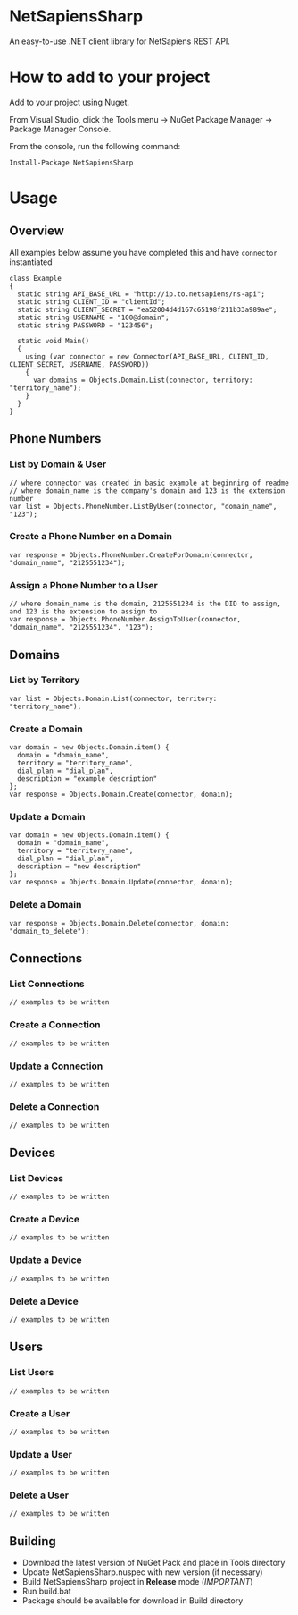 # NetSapiensSharp

An easy-to-use .NET client library for NetSapiens REST API.  

# How to add to your project

Add to your project using Nuget.  

From Visual Studio, click the Tools menu -> NuGet Package Manager -> Package Manager Console.

From the console, run the following command:

`Install-Package NetSapiensSharp`

# Usage

## Overview

All examples below assume you have completed this and have `connector` instantiated

    class Example 
    {
      static string API_BASE_URL = "http://ip.to.netsapiens/ns-api";
      static string CLIENT_ID = "clientId";
      static string CLIENT_SECRET = "ea52004d4d167c65198f211b33a989ae";
      static string USERNAME = "100@domain";
      static string PASSWORD = "123456";
  
      static void Main()
      {
        using (var connector = new Connector(API_BASE_URL, CLIENT_ID, CLIENT_SECRET, USERNAME, PASSWORD)) 
        {
          var domains = Objects.Domain.List(connector, territory: "territory_name");    
        }
      }
    }

## Phone Numbers

### List by Domain & User
    // where connector was created in basic example at beginning of readme
    // where domain_name is the company's domain and 123 is the extension number
    var list = Objects.PhoneNumber.ListByUser(connector, "domain_name", "123");

### Create a Phone Number on a Domain
    var response = Objects.PhoneNumber.CreateForDomain(connector, "domain_name", "2125551234");
    
### Assign a Phone Number to a User
    // where domain_name is the domain, 2125551234 is the DID to assign, and 123 is the extension to assign to
    var response = Objects.PhoneNumber.AssignToUser(connector, "domain_name", "2125551234", "123");

## Domains

### List by Territory
    var list = Objects.Domain.List(connector, territory: "territory_name");

### Create a Domain
    var domain = new Objects.Domain.item() { 
      domain = "domain_name", 
      territory = "territory_name", 
      dial_plan = "dial_plan", 
      description = "example description" 
    };
    var response = Objects.Domain.Create(connector, domain);

### Update a Domain  
    var domain = new Objects.Domain.item() { 
      domain = "domain_name", 
      territory = "territory_name", 
      dial_plan = "dial_plan", 
      description = "new description" 
    };
    var response = Objects.Domain.Update(connector, domain);

### Delete a Domain
    var response = Objects.Domain.Delete(connector, domain: "domain_to_delete");

## Connections

### List Connections
    // examples to be written 
### Create a Connection
    // examples to be written 
### Update a Connection
    // examples to be written 
### Delete a Connection
    // examples to be written 

## Devices

### List Devices
    // examples to be written 
### Create a Device
    // examples to be written 
### Update a Device
    // examples to be written 
### Delete a Device
    // examples to be written 
    
## Users

### List Users
    // examples to be written 
### Create a User
    // examples to be written 
### Update a User
    // examples to be written 
### Delete a User
    // examples to be written 

## Building

* Download the latest version of NuGet Pack and place in Tools directory
* Update NetSapiensSharp.nuspec with new version (if necessary)
* Build NetSapiensSharp project in **Release** mode (_IMPORTANT_)
* Run build.bat
* Package should be available for download in Build directory